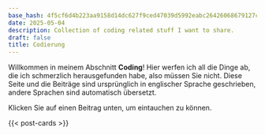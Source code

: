 ```yaml
---
base_hash: 4f5cf6d4b223aa9158d14dc627f9ced47039d5992eabc26426068679127c3422
date: 2025-05-04
description: Collection of coding related stuff I want to share.
draft: false
title: Codierung
---
```


Willkommen in meinem Abschnitt **Coding**!
Hier werfen ich all die Dinge ab, die ich schmerzlich herausgefunden habe, also müssen Sie nicht.
Diese Seite und die Beiträge sind ursprünglich in englischer Sprache geschrieben, andere Sprachen sind
automatisch übersetzt.

Klicken Sie auf einen Beitrag unten, um eintauchen zu können.

{{< post-cards >}}